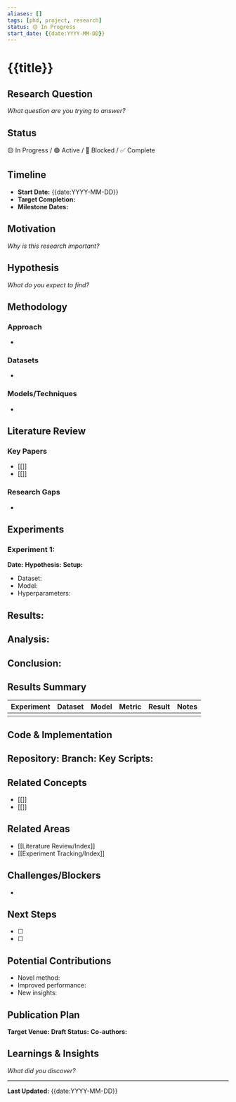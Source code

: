 ```yaml
---
aliases: []
tags: [phd, project, research]
status: 🟡 In Progress
start_date: {{date:YYYY-MM-DD}}
---
```


# {{title}}

## Research Question
*What question are you trying to answer?*


## Status
🟡 In Progress / 🟢 Active / 🔴 Blocked / ✅ Complete

## Timeline
- **Start Date:** {{date:YYYY-MM-DD}}
- **Target Completion:** 
- **Milestone Dates:** 

## Motivation
*Why is this research important?*


## Hypothesis
*What do you expect to find?*


## Methodology
### Approach
- 

### Datasets
- 

### Models/Techniques
- 

## Literature Review
### Key Papers
- [[]]
- [[]]

### Research Gaps
- 

## Experiments

### Experiment 1:
**Date:**
**Hypothesis:**
**Setup:**
- Dataset:
- Model:
- Hyperparameters:

**Results:**
- 

**Analysis:**
- 

**Conclusion:**
- 

## Results Summary

| Experiment | Dataset | Model | Metric | Result | Notes |
|------------|---------|-------|--------|--------|-------|
|            |         |       |        |        |       |

## Code & Implementation
**Repository:**
**Branch:**
**Key Scripts:**
- 

## Related Concepts
- [[]]
- [[]]

## Related Areas
- [[Literature Review/Index]]
- [[Experiment Tracking/Index]]

## Challenges/Blockers
- 

## Next Steps
- [ ] 
- [ ] 

## Potential Contributions
- Novel method:
- Improved performance:
- New insights:

## Publication Plan
**Target Venue:**
**Draft Status:**
**Co-authors:**

## Learnings & Insights
*What did you discover?*


---
**Last Updated:** {{date:YYYY-MM-DD}}
